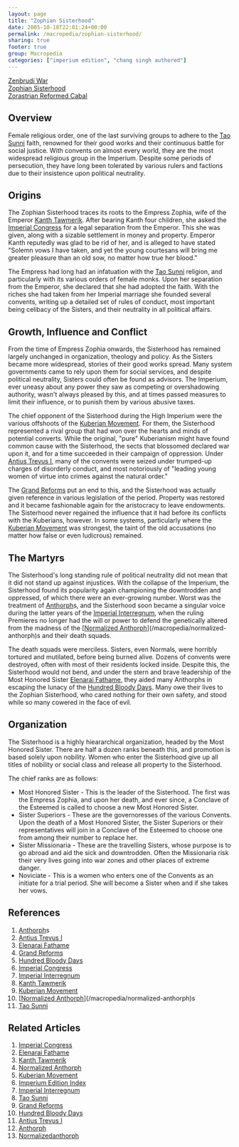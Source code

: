 ```yaml
---
layout: page
title: "Zophian Sisterhood"
date: 2005-10-18T22:01:24+00:00
permalink: /macropedia/zophian-sisterhood/
sharing: true
footer: true
group: Macropedia
categories: ["imperium edition", "chang singh authored"]
---
```


<div class='row'>
	<div class='col-md-4'><a href='/macropedia/zenbrudi-war'>Zenbrudi War</a></div>
	<div class='col-md-4'><a href='/macropedia/zophian-sisterhood'>Zophian Sisterhood</a></div>
	<div class='col-md-4'><a href='/macropedia/zorastrian-reformed-cabal'>Zorastrian Reformed Cabal</a></div>
</div>



## Overview

Female religious order, one of the last surviving groups to adhere to the [Tao Sunni](/macropedia/tao-sunni) faith, renowned for their good works and their continuous battle for social justice.  With convents on almost every world, they are the most widespread religious group in the Imperium.  Despite some periods of persecution, they have long been tolerated by various rulers and factions due to their insistence upon political neutrality.

## Origins

The Zophian Sisterhood traces its roots to the Empress Zophia, wife of the Emperor [Kanth Tawmerik](/macropedia/kanth-tawmerik).  After bearing Kanth four children, she asked the [Imperial Congress](/macropedia/imperial-congress) for a legal separation from the Emperor.  This she was given, along with a sizable settlement in money and property.  Emperor Kanth reputedly was glad to be rid of her, and is alleged to have stated "Solemn vows I have taken, and yet the young courtesans will bring me greater pleasure than an old sow, no matter how true her blood."

The Empress had long had an infatuation with the [Tao Sunni](/macropedia/tao-sunni) religion, and particularly with its various orders of female monks.  Upon her separation from the Emperor, she declared that she had adopted the faith.  With the riches she had taken from her Imperial marriage she founded several convents, writing up a detailed set of rules of conduct, most important being celibacy of the Sisters, and their neutrality in all political affairs.

## Growth, Influence and Conflict

From the time of Empress Zophia onwards, the Sisterhood has remained largely unchanged in organization, theology and policy.  As the Sisters became more widespread, stories of their good works spread.  Many system governments came to rely upon them for social services, and despite political neutrality, Sisters could often be found as advisors.  The Imperium, ever uneasy about any power they saw as competing or overshadowing authority, wasn't always pleased by this, and at times passed measures to limit their influence, or to punish them by various abusive taxes.

The chief opponent of the Sisterhood during the High Imperium were the various offshoots of the [Kuberian Movement](/macropedia/kuberian-movement).  For them, the Sisterhood represented a rival group that had won over the hearts and minds of potential converts.  While the original, "pure" Kuberianism might have found common cause with the Sisterhood, the sects that blossomed declared war upon it, and for a time succeeded in their campaign of oppression.  Under [Antius Trevus I](/macropedia/antius-trevus-one), many of the convents were seized under trumped-up charges of disorderly conduct, and most notoriously of "leading young women of virtue into crimes against the natural order."

The [Grand Reforms](/macropedia/grand-reforms) put an end to this, and the Sisterhood was actually given reference in various legislation of the period.  Property was restored and it became fashionable again for the aristocracy to leave endowments.  The Sisterhood never regained the influence that it had before its conflicts with the Kuberians, however.  In some systems, particularly where the [Kuberian Movement](/macropedia/kuberian-movement) was strongest, the taint of the old accusations (no matter how false or even ludicrous) remained.

## The Martyrs

The Sisterhood's long standing rule of political neutrality did not mean that it did not stand up against injustices.  With the collapse of the Imperium, the Sisterhood found its popularity again championing the downtrodden and oppressed, of which there were an ever-growing number.  Worst was the treatment of [Anthorph](/macropedia/anthorph)s, and the Sisterhood soon became a singular voice during the latter years of the [Imperial Interregnum](/macropedia/imperial-interregnum), when the ruling Premieres no longer had the will or power to defend the genetically altered from the madness of the [[Normalized Anthorph](/macropedia/normalized-anthorph)](/macropedia/normalized-anthorph)s and their death squads.

The death squads were merciless.  Sisters, even Normals, were horribly tortured and mutilated, before being burned alive.  Dozens of convents were destroyed, often with most of their residents locked inside.  Despite this, the Sisterhood would not bend, and under the stern and brave leadership of the Most Honored Sister [Elenarai Fathame](/macropedia/elenarai-fathame), they aided many Anthorphs in escaping the lunacy of the [Hundred Bloody Days](/macropedia/hundred-bloody-days).  Many owe their lives to the Zophian Sisterhood, who cared nothing for their own safety, and stood while so many cowered in the face of evil.

## Organization

The Sisterhood is a highly hieararchical organization, headed by the Most Honored Sister.  There are half a dozen ranks beneath this, and promotion is based solely upon nobility.  Women who enter the Sisterhood give up all titles of nobility or social class and release all property to the Sisterhood.

The chief ranks are as follows:

* Most Honored Sister - This is the leader of the Sisterhood.  The first was the Empress Zophia, and upon her death, and ever since, a Conclave of the Esteemed is called to choose a new Most Honored Sister.
* Sister Superiors - These are the governoresses of the various Convents.  Upon the death of a Most Honored Sister, the Sister Superiors or their representatives will join in a Conclave of the Esteemed to choose one from among their number to replace her.
* Sister Missionaria - These are the travelling Sisters, whose purpose is to go abroad and aid the sick and downtrodden.  Often the Missionaria risk their very lives going into war zones and other places of extreme danger.
* Noviciate - This is a women who enters one of the Convents as an initiate for a trial period.  She will become a Sister when and if she takes her vows.

## References
1. [Anthorph](/macropedia/anthorph)s
1. [Antius Trevus I](/macropedia/antius-trevus-one)
1. [Elenarai Fathame](/macropedia/elenarai-fathame)
1. [Grand Reforms](/macropedia/grand-reforms)
1. [Hundred Bloody Days](/macropedia/hundred-bloody-days)
1. [Imperial Congress](/macropedia/imperial-congress)
1. [Imperial Interregnum](/macropedia/imperial-interregnum)
1. [Kanth Tawmerik](/macropedia/kanth-tawmerik)
1. [Kuberian Movement](/macropedia/kuberian-movement)
1. [[Normalized Anthorph](/macropedia/normalized-anthorph)](/macropedia/normalized-anthorph)s
1. [Tao Sunni](/macropedia/tao-sunni)

## Related Articles

1. [Imperial Congress](/macropedia/imperial-congress)
2. [Elenarai Fathame](/macropedia/elenarai-fathame)
3. [Kanth Tawmerik](/macropedia/kanth-tawmerik)
4. [Normalized Anthorph](/macropedia/normalized-anthorph)
5. [Kuberian Movement](/macropedia/kuberian-movement)
6. [Imperium Edition Index](/macropedia/imperium-edition-index)
7. [Imperial Interregnum](/macropedia/imperial-interregnum)
8. [Tao Sunni](/macropedia/tao-sunni)
9. [Grand Reforms](/macropedia/grand-reforms)
10. [Hundred Bloody Days](/macropedia/hundred-bloody-days)
11. [Antius Trevus I](/macropedia/antius-trevus-one)
12. [Anthorph](/macropedia/anthorph)
13. [Normalizedanthorph](/macropedia/normalized-anthorph)



 
